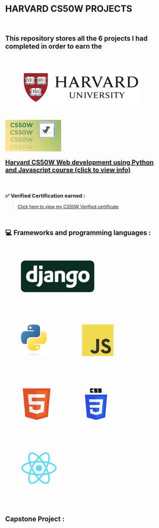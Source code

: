 
# HARVARD CS50W PROJECTS

<br>

## This repository stores all the 6 projects I had completed in order to earn the


<div  class="flex" style="align-items:center"> 

<img src="assets/img/harvarduniv.png" style="height:100px;padding:50px">

<img src="assets/img/cs50wlogo.png" style="height:100px">
</div>
<div style="font-size:20px;font-weight:bold">

[Harvard CS50W Web development using Python and Javascript course (click to view info)](https://pll.harvard.edu/course/cs50s-web-programming-python-and-javascript) 

</div>

<br>

### <strong> ✅ Verified Certification earned : </strong>
 
> [Click here to view my CS50W Verified certificate](https://courses.edx.org/certificates/1bca14165d054f91b462067024f30454)

<br>

## 💻 Frameworks and programming languages :

<div class="flex" style= "align-items:center">

<img src="assets/img/django.svg" style="height:100px;padding:50px">
<img src="assets/img/python.svg" style="height:100px;padding:50px">
<img src="assets/img/JavaScript.png" style="height:100px;padding:50px">
<img src="assets/img/html.svg" style="height:100px;padding:50px">
<img src="assets/img/css.svg" style="height:100px;padding:50px">
<img src="assets/img/react.png" style="height:100px;padding:50px">

<div>

</div>
</div>

<br>

## Capstone Project :



